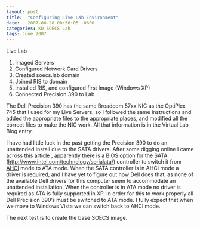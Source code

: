 ```yaml
---
layout: post
title:  "Configuring Live Lab Environment"
date:   2007-06-28 08:56:05 -0600
categories: KU SOECS Lab
tags: June 2007
---
```

Live Lab

   1. Imaged Servers
   2. Configured Network Card Drivers
   3. Created soecs.lab domain
   4. Joined RIS to domain
   5. Installed RIS, and configured first Image (Windows XP)
   6. Connected Precision 390 to Lab

The Dell Precision 390 has the same Broadcom 57xx NIC as the OptiPlex 745 that I used for my Live Servers, so I followed the same instructions and added the appropriate files to the appropriate places, and modified all the correct files to make the NIC work. All that information is in the Virtual Lab Blog entry.

I have had little luck in the past getting the Precision 390 to do an unattended install due to the SATA drivers. After some digging online I came across this [article](http://www.dellcommunity.com/supportforums/board/message?board.id=pw_harddrive&message.id=1749&query.id=74107#M1749) , apparently there is a BIOS option for the SATA (http://www.intel.com/technology/serialata/) controller to switch it from [AHCI](http://www.intel.com/technology/serialata/ahci.htm) mode to ATA mode. When the SATA controller is in AHCI mode a driver is required, and I have yet to figure out how Dell does that, as none of the available Dell drivers for this computer seem to accommodate an unattended installation. When the controller is in ATA mode no driver is required as ATA is fully supported in XP. In order for this to work properly all Dell Precision 390’s must be switched to ATA mode. I fully expect that when we move to Windows Vista we can switch back to AHCI mode.

The next test is to create the base SOECS image.

